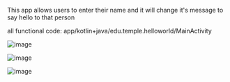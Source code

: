 This app allows users to enter their name and it will change it's message to say hello to that person

all functional code: app/kotlin+java/edu.temple.helloworld/MainActivity

![image](https://github.com/user-attachments/assets/8b006b3d-9c24-4bf4-8283-88a1fb8c80ff)






![image](https://github.com/user-attachments/assets/f7cf08ac-4c70-4947-a662-5ba57d6c8e11)

![image](https://github.com/user-attachments/assets/9b60ede9-f15b-457d-a511-b15e3a2fa8ca)
